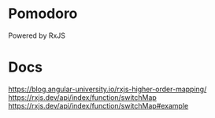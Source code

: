# Pomodoro 
Powered by RxJS

# Docs
https://blog.angular-university.io/rxjs-higher-order-mapping/
https://rxjs.dev/api/index/function/switchMap
https://rxjs.dev/api/index/function/switchMap#example